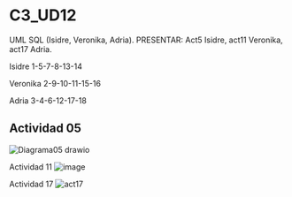 # C3_UD12
UML SQL (Isidre, Veronika, Adria).
PRESENTAR: Act5 Isidre, act11 Veronika, act17 Adria.

Isidre 1-5-7-8-13-14

Veronika 2-9-10-11-15-16

Adria 3-4-6-12-17-18


<h2>Actividad 05</h2>

![Diagrama05 drawio](https://user-images.githubusercontent.com/103040138/164258494-ff7c2463-99e7-4b46-858c-64a9a2526588.png)


Actividad 11
![image](https://user-images.githubusercontent.com/89861246/164409594-68a5279e-b226-4733-a535-7bee06402863.png)





Actividad 17 
![act17](https://user-images.githubusercontent.com/9555509/164423551-da4a2542-9e03-4899-8539-a9f616ec567f.png)
